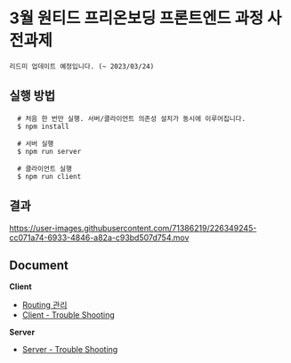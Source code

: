 # 3월 원티드 프리온보딩 프론트엔드 과정 사전과제

```
리드미 업데이트 예정입니다. (~ 2023/03/24)
```

## 실행 방법

```shell
  # 처음 한 번만 실행. 서버/클라이언트 의존성 설치가 동시에 이루어집니다.
  $ npm install

  # 서버 실행
  $ npm run server

  # 클라이언트 실행
  $ npm run client
```

## 결과

https://user-images.githubusercontent.com/71386219/226349245-cc071a74-6933-4846-a82a-c93bd507d754.mov

## Document

**Client**

- [Routing 관리](./client/docs/router.md)
- [Client - Trouble Shooting](./client/docs/trouble-shooting.md)

**Server**

- [Server - Trouble Shooting](./server/docs/trouble-shooting.md)
